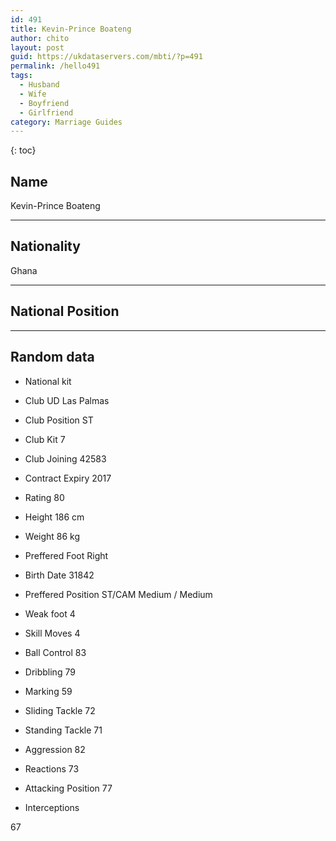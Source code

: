 ```yaml
---
id: 491
title: Kevin-Prince Boateng
author: chito
layout: post
guid: https://ukdataservers.com/mbti/?p=491
permalink: /hello491
tags:
  - Husband
  - Wife
  - Boyfriend
  - Girlfriend
category: Marriage Guides
---
```



{: toc}

## Name  
Kevin-Prince Boateng 

* * *

## Nationality  
Ghana 

* * *

## National Position 

* * *

## Random data 

  * National kit 
  * Club 
UD Las Palmas 

  * Club Position 
ST 

  * Club Kit 
7 

  * Club Joining 
42583 

  * Contract Expiry 
2017 

  * Rating 
80 

  * Height 
186 cm 

  * Weight 
86 kg 

  * Preffered Foot 
Right 

  * Birth Date 
31842 

  * Preffered Position 
ST/CAM Medium / Medium 

  * Weak foot 
4 

  * Skill Moves 
4 

  * Ball Control 
83 

  * Dribbling 
79 

  * Marking 
59 

  * Sliding Tackle 
72 

  * Standing Tackle 
71 

  * Aggression 
82 

  * Reactions 
73 

  * Attacking Position 
77 

  * Interceptions 

67